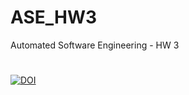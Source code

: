 # ASE_HW3
Automated Software Engineering - HW 3

#
[![DOI](https://zenodo.org/badge/596268879.svg)](https://zenodo.org/badge/latestdoi/596268879)

